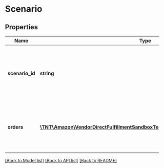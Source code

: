 # Scenario

## Properties
Name | Type | Description | Notes
------------ | ------------- | ------------- | -------------
**scenario_id** | **string** | An identifier that identifies the type of scenario that user can use for testing. | 
**orders** | [**\TNT\Amazon\VendorDirectFulfillmentSandboxTestData\V20211028\Model\TestOrder[]**](TestOrder.md) | A list of orders that can be used by the caller to test each life cycle or scenario. | 

[[Back to Model list]](../README.md#documentation-for-models) [[Back to API list]](../README.md#documentation-for-api-endpoints) [[Back to README]](../README.md)


